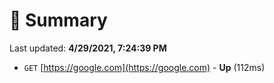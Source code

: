 # 📖 Summary
Last updated: **4/29/2021, 7:24:39 PM**

- `GET` [https://google.com](https://google.com) - **Up** (112ms)
